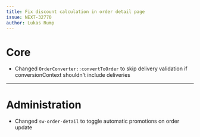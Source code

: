```yaml
---
title: Fix discount calculation in order detail page
issue: NEXT-32770
author: Lukas Rump
---
```

# Core
* Changed `OrderConverter::convertToOrder` to skip delivery validation if conversionContext shouldn't include deliveries
___
# Administration
* Changed `sw-order-detail` to toggle automatic promotions on order update
